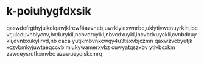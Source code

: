# k-poiuhygfdxsik
qaswdefrgthyjuikolqawjklrewf4azvneb,uwrklyieswnrbc,uklytivwenuyrkln,ibcvr,ulcduvnbiycnv,bxdurykil,ncbvdruyikl,nbvcdxuykl,incvbdxuyckli,cvnbdxuykli,dvnbxukylirvd,nb caca yutjkmbvnxcwqy4u3taxvbjczmn qaxwzvcbyutjk xczvbmkyjuwtaeqccvb miukywamerxvbz cuwyatqszxbv ytivbcxkm zawqeysrutkxmvbc azawueyqiskxmrq
